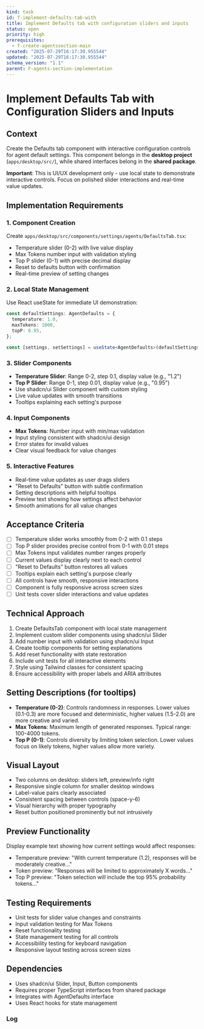 ```yaml
---
kind: task
id: T-implement-defaults-tab-with
title: Implement Defaults tab with configuration sliders and inputs
status: open
priority: high
prerequisites:
  - T-create-agentssection-main
created: "2025-07-29T16:17:30.955544"
updated: "2025-07-29T16:17:30.955544"
schema_version: "1.1"
parent: F-agents-section-implementation
---
```


# Implement Defaults Tab with Configuration Sliders and Inputs

## Context

Create the Defaults tab component with interactive configuration controls for agent default settings. This component belongs in the **desktop project** (`apps/desktop/src/`), while shared interfaces belong in the **shared package**.

**Important**: This is UI/UX development only - use local state to demonstrate interactive controls. Focus on polished slider interactions and real-time value updates.

## Implementation Requirements

### 1. Component Creation

Create `apps/desktop/src/components/settings/agents/DefaultsTab.tsx`:

- Temperature slider (0-2) with live value display
- Max Tokens number input with validation styling
- Top P slider (0-1) with precise decimal display
- Reset to defaults button with confirmation
- Real-time preview of setting changes

### 2. Local State Management

Use React useState for immediate UI demonstration:

```typescript
const defaultSettings: AgentDefaults = {
  temperature: 1.0,
  maxTokens: 1000,
  topP: 0.95,
};

const [settings, setSettings] = useState<AgentDefaults>(defaultSettings);
```

### 3. Slider Components

- **Temperature Slider**: Range 0-2, step 0.1, display value (e.g., "1.2")
- **Top P Slider**: Range 0-1, step 0.01, display value (e.g., "0.95")
- Use shadcn/ui Slider component with custom styling
- Live value updates with smooth transitions
- Tooltips explaining each setting's purpose

### 4. Input Components

- **Max Tokens**: Number input with min/max validation
- Input styling consistent with shadcn/ui design
- Error states for invalid values
- Clear visual feedback for value changes

### 5. Interactive Features

- Real-time value updates as user drags sliders
- "Reset to Defaults" button with subtle confirmation
- Setting descriptions with helpful tooltips
- Preview text showing how settings affect behavior
- Smooth animations for all value changes

## Acceptance Criteria

- [ ] Temperature slider works smoothly from 0-2 with 0.1 steps
- [ ] Top P slider provides precise control from 0-1 with 0.01 steps
- [ ] Max Tokens input validates number ranges properly
- [ ] Current values display clearly next to each control
- [ ] "Reset to Defaults" button restores all values
- [ ] Tooltips explain each setting's purpose clearly
- [ ] All controls have smooth, responsive interactions
- [ ] Component is fully responsive across screen sizes
- [ ] Unit tests cover slider interactions and value updates

## Technical Approach

1. Create DefaultsTab component with local state management
2. Implement custom slider components using shadcn/ui Slider
3. Add number input with validation using shadcn/ui Input
4. Create tooltip components for setting explanations
5. Add reset functionality with state restoration
6. Include unit tests for all interactive elements
7. Style using Tailwind classes for consistent spacing
8. Ensure accessibility with proper labels and ARIA attributes

## Setting Descriptions (for tooltips)

- **Temperature (0-2)**: Controls randomness in responses. Lower values (0.1-0.3) are more focused and deterministic, higher values (1.5-2.0) are more creative and varied.
- **Max Tokens**: Maximum length of generated responses. Typical range: 100-4000 tokens.
- **Top P (0-1)**: Controls diversity by limiting token selection. Lower values focus on likely tokens, higher values allow more variety.

## Visual Layout

- Two columns on desktop: sliders left, preview/info right
- Responsive single column for smaller desktop windows
- Label-value pairs clearly associated
- Consistent spacing between controls (space-y-6)
- Visual hierarchy with proper typography
- Reset button positioned prominently but not intrusively

## Preview Functionality

Display example text showing how current settings would affect responses:

- Temperature preview: "With current temperature (1.2), responses will be moderately creative..."
- Token preview: "Responses will be limited to approximately X words..."
- Top P preview: "Token selection will include the top 95% probability tokens..."

## Testing Requirements

- Unit tests for slider value changes and constraints
- Input validation testing for Max Tokens
- Reset functionality testing
- State management testing for all controls
- Accessibility testing for keyboard navigation
- Responsive layout testing across screen sizes

## Dependencies

- Uses shadcn/ui Slider, Input, Button components
- Requires proper TypeScript interfaces from shared package
- Integrates with AgentDefaults interface
- Uses React hooks for state management

### Log
